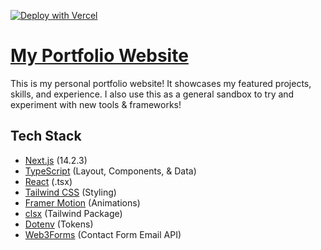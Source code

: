 
[![Deploy with Vercel](https://vercel.com/button)](https://vercel.com/new?utm_medium=default-template&filter=next.js&utm_source=create-next-app&utm_campaign=create-next-app-readme)

# [My Portfolio Website](https://cdemzy.dev/)

This is my personal portfolio website! It showcases my featured projects, skills, and experience. I also use this as a general sandbox to try and experiment with new tools & frameworks!

## Tech Stack

- [Next.js](nextjs.org) (14.2.3)
- [TypeScript](https://react.dev/learn/typescript) (Layout, Components, & Data)
- [React](https://react.dev) (.tsx)
- [Tailwind CSS](https://tailwindcss.com) (Styling)
- [Framer Motion](https://www.framer.com/motion/) (Animations)
- [clsx](https://www.npmjs.com/package/clsx) (Tailwind Package)
- [Dotenv](https://www.npmjs.com/package/dotenv) (Tokens)
- [Web3Forms](https://web3forms.com/) (Contact Form Email API)